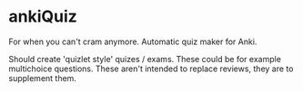 # ankiQuiz
For when you can't cram anymore. Automatic quiz maker for Anki.

Should create 'quizlet style' quizes / exams. These could be for example multichoice questions. These aren't intended to replace reviews, they are to supplement them.
